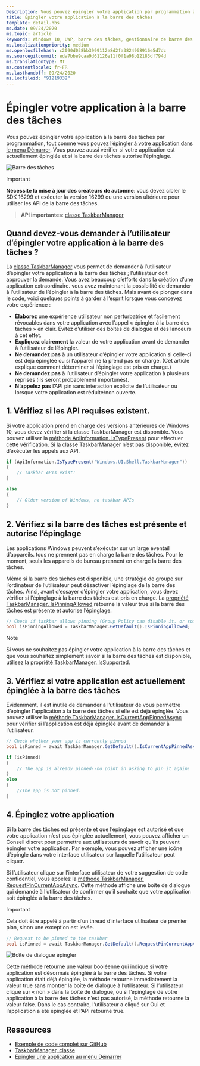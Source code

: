 ```yaml
---
Description: Vous pouvez épingler votre application par programmation à la barre des tâches, BND vous pouvez vérifier si elle est actuellement épinglée.
title: Épingler votre application à la barre des tâches
template: detail.hbs
ms.date: 09/24/2020
ms.topic: article
keywords: Windows 10, UWP, barre des tâches, gestionnaire de barre des tâches, épingler à la barre des tâches, vignette principale
ms.localizationpriority: medium
ms.openlocfilehash: c2090d038bb3999112e8d2fa3824968916e5d7dc
ms.sourcegitcommit: eda7bbe9caa9d61126e11f0f1a98b12183df794d
ms.translationtype: MT
ms.contentlocale: fr-FR
ms.lasthandoff: 09/24/2020
ms.locfileid: "91219332"
---
```

# <a name="pin-your-app-to-the-taskbar"></a>Épingler votre application à la barre des tâches

Vous pouvez épingler votre application à la barre des tâches par programmation, tout comme vous pouvez [l’épingler à votre application dans le menu Démarrer](tiles-and-notifications/primary-tile-apis.md). Vous pouvez aussi vérifier si votre application est actuellement épinglée et si la barre des tâches autorise l’épinglage. 

![Barre des tâches](images/taskbar/taskbar.png)

> [!IMPORTANT]
> **Nécessite la mise à jour des créateurs de automne**: vous devez cibler le SDK 16299 et exécuter la version 16299 ou une version ultérieure pour utiliser les API de la barre des tâches.

> **API importantes**: [classe TaskbarManager](/uwp/api/windows.ui.shell.taskbarmanager) 


## <a name="when-should-you-ask-the-user-to-pin-your-app-to-the-taskbar"></a>Quand devez-vous demander à l’utilisateur d’épingler votre application à la barre des tâches ? 

La [classe TaskbarManager](/uwp/api/windows.ui.shell.taskbarmanager) vous permet de demander à l’utilisateur d’épingler votre application à la barre des tâches ; l’utilisateur doit approuver la demande. Vous avez beaucoup d’efforts dans la création d’une application extraordinaire. vous avez maintenant la possibilité de demander à l’utilisateur de l’épingler à la barre des tâches. Mais avant de plonger dans le code, voici quelques points à garder à l’esprit lorsque vous concevez votre expérience :

* **Élaborez** une expérience utilisateur non perturbatrice et facilement révocables dans votre application avec l’appel « épingler à la barre des tâches » en clair. Évitez d’utiliser des boîtes de dialogue et des lanceurs à cet effet. 
* **Expliquez clairement la** valeur de votre application avant de demander à l’utilisateur de l’épingler.
* **Ne demandez pas** à un utilisateur d’épingler votre application si celle-ci est déjà épinglée ou si l’appareil ne la prend pas en charge. (Cet article explique comment déterminer si l’épinglage est pris en charge.)
* **Ne demandez pas** à l’utilisateur d’épingler votre application à plusieurs reprises (ils seront probablement importunés).
* **N’appelez pas** l’API pin sans interaction explicite de l’utilisateur ou lorsque votre application est réduite/non ouverte.


## <a name="1-check-whether-the-required-apis-exist"></a>1. Vérifiez si les API requises existent.

Si votre application prend en charge des versions antérieures de Windows 10, vous devez vérifier si la classe TaskbarManager est disponible. Vous pouvez utiliser la  [méthode ApiInformation. IsTypePresent](/uwp/api/windows.foundation.metadata.apiinformation#Windows_Foundation_Metadata_ApiInformation_IsTypePresent_System_String_) pour effectuer cette vérification. Si la classe TaskbarManager n’est pas disponible, évitez d’exécuter les appels aux API.

```csharp
if (ApiInformation.IsTypePresent("Windows.UI.Shell.TaskbarManager"))
{
    // Taskbar APIs exist!
}

else
{
    // Older version of Windows, no taskbar APIs
}
```


## <a name="2-check-whether-taskbar-is-present-and-allows-pinning"></a>2. Vérifiez si la barre des tâches est présente et autorise l’épinglage

Les applications Windows peuvent s’exécuter sur un large éventail d’appareils. tous ne prennent pas en charge la barre des tâches. Pour le moment, seuls les appareils de bureau prennent en charge la barre des tâches. 

Même si la barre des tâches est disponible, une stratégie de groupe sur l’ordinateur de l’utilisateur peut désactiver l’épinglage de la barre des tâches. Ainsi, avant d’essayer d’épingler votre application, vous devez vérifier si l’épinglage à la barre des tâches est pris en charge. La [propriété TaskbarManager. IsPinningAllowed](/uwp/api/windows.ui.shell.taskbarmanager.IsPinningAllowed) retourne la valeur true si la barre des tâches est présente et autorise l’épinglage. 

```csharp
// Check if taskbar allows pinning (Group Policy can disable it, or some device families don't have taskbar)
bool isPinningAllowed = TaskbarManager.GetDefault().IsPinningAllowed;
```

> [!NOTE]
> Si vous ne souhaitez pas épingler votre application à la barre des tâches et que vous souhaitez simplement savoir si la barre des tâches est disponible, utilisez la [propriété TaskbarManager. IsSupported](/uwp/api/windows.ui.shell.taskbarmanager.IsSupported).


## <a name="3-check-whether-your-app-is-currently-pinned-to-the-taskbar"></a>3. Vérifiez si votre application est actuellement épinglée à la barre des tâches

Évidemment, il est inutile de demander à l’utilisateur de vous permettre d’épingler l’application à la barre des tâches si elle est déjà épinglée. Vous pouvez utiliser la [méthode TaskbarManager. IsCurrentAppPinnedAsync](/uwp/api/windows.ui.shell.taskbarmanager.IsCurrentAppPinnedAsync) pour vérifier si l’application est déjà épinglée avant de demander à l’utilisateur.

```csharp
// Check whether your app is currently pinned
bool isPinned = await TaskbarManager.GetDefault().IsCurrentAppPinnedAsync();

if (isPinned)
{
    // The app is already pinned--no point in asking to pin it again!
}
else 
{
    //The app is not pinned. 
}
```


##  <a name="4-pin-your-app"></a>4. Épinglez votre application

Si la barre des tâches est présente et que l’épinglage est autorisé et que votre application n’est pas épinglée actuellement, vous pouvez afficher un Conseil discret pour permettre aux utilisateurs de savoir qu’ils peuvent épingler votre application. Par exemple, vous pouvez afficher une icône d’épingle dans votre interface utilisateur sur laquelle l’utilisateur peut cliquer. 

Si l’utilisateur clique sur l’interface utilisateur de votre suggestion de code confidentiel, vous appelez la [méthode TaskbarManager. RequestPinCurrentAppAsync](/uwp/api/windows.ui.shell.taskbarmanager.RequestPinCurrentAppAsync). Cette méthode affiche une boîte de dialogue qui demande à l’utilisateur de confirmer qu’il souhaite que votre application soit épinglée à la barre des tâches.

> [!IMPORTANT]
> Cela doit être appelé à partir d’un thread d’interface utilisateur de premier plan, sinon une exception est levée.

```csharp
// Request to be pinned to the taskbar
bool isPinned = await TaskbarManager.GetDefault().RequestPinCurrentAppAsync();
```

![Boîte de dialogue épingler](images/taskbar/pin-dialog.png)

Cette méthode retourne une valeur booléenne qui indique si votre application est désormais épinglée à la barre des tâches. Si votre application était déjà épinglée, la méthode retourne immédiatement la valeur true sans montrer la boîte de dialogue à l’utilisateur. Si l’utilisateur clique sur « non » dans la boîte de dialogue, ou si l’épinglage de votre application à la barre des tâches n’est pas autorisé, la méthode retourne la valeur false. Dans le cas contraire, l’utilisateur a cliqué sur Oui et l’application a été épinglée et l’API retourne true.


## <a name="resources"></a>Ressources

* [Exemple de code complet sur GitHub](https://github.com/WindowsNotifications/quickstart-pin-to-taskbar)
* [TaskbarManager, classe](/uwp/api/windows.ui.shell.taskbarmanager)
* [Épingler une application au menu Démarrer](tiles-and-notifications/primary-tile-apis.md)
